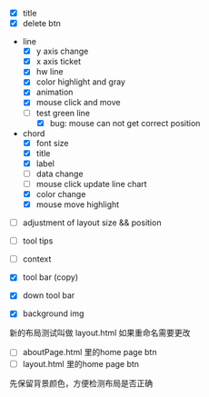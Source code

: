 - [x] title
- [x] delete btn 
- line
  - [x] y axis change
  - [x] x axis ticket
  - [x] hw line
  - [x] color highlight and gray
  - [x] animation
  - [x] mouse click and move
  - [ ] test green line
    - [x] bug: mouse can not get correct position
- chord
  - [X] font size
  - [X] title
  - [X] label
  - [ ] data change
  - [ ] mouse click update line chart
  - [x] color change
  - [x] mouse move highlight
- [ ] adjustment of layout size && position
- [ ] tool tips
- [ ] context
- [x] tool bar (copy)
- [x] down tool bar
- [x] background img
 

新的布局测试叫做 layout.html 如果重命名需要更改
- [ ] aboutPage.html 里的home page btn
- [ ] layout.html 里的home page btn

先保留背景颜色，方便检测布局是否正确